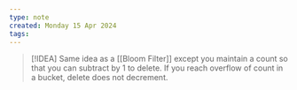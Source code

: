 ```yaml
---
type: note
created: Monday 15 Apr 2024
tags: 
---
```

> [!IDEA]
> Same idea as a [[Bloom Filter]] except you maintain a count so that you can subtract by 1 to delete. If you reach overflow of count in a bucket, delete does not decrement.